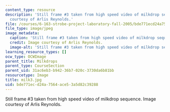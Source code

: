 ```yaml
---
content_type: resource
description: 'Still frame #3 taken from high speed video of milkdrop sequence. Image
  courtesy of Arlis Reynolds.'
file: /courses/6-163-strobe-project-laboratory-fall-2005/bde771ecd24a7564ace53a5d82c39288_milk3.jpg
file_type: image/jpeg
image_metadata:
  caption: 'Still frame #3 taken from high speed video of milkdrop sequence.'
  credit: Image courtesy of Arlis Reynolds.
  image-alt: 'Still frame #3 taken from high speed video of milkdrop sequence.'
learning_resource_types: []
ocw_type: OCWImage
parent_title: Milkdrops
parent_type: CourseSection
parent_uid: 31ac6eb3-b942-36b7-020c-3730da6b81bb
resourcetype: Image
title: milk3.jpg
uid: bde771ec-d24a-7564-ace5-3a5d82c39288
---
```

Still frame #3 taken from high speed video of milkdrop sequence. Image courtesy of Arlis Reynolds.


